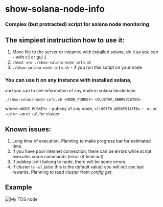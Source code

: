 # show-solana-node-info
### Complex (but protracted) script for solana node monitoring

## The simpiest instruction how to use it:

1. Move file to the server or instance with installed solana, do it as you can - with cli or gui :)
2. `chmod u+x ./show-solana-node-info.sh`
3. `./show-solana-node-info.sh` - if you run this script on your node

### You can use it on any instance with installed solana,
and you can to see information of any node in solana blockchain:

`./show-solana-node-info.sh <NODE_PUBKEY> <CLUSTER_ABBREVIATED>`

where
`<NODE_PUBKEY>` - pubkey of any node, 
`<CLUSTER_ABBREVIATED>` - `-ut` or `-ud` or `-um` or `-ul` for cluster

## Known issues:
1. Long time of execution. Planning to make progress bar for estimated time.
2. If you have poor internet connection, there can be errors while script executes some commands (error of time out)
3. If pubkey isn't belong to node, there will be some errors.
4. If cluster is `-ul` (also this is the default value) you will not see last rewards. Planning to read cluster from *config get*.

## Example
![My TDS node](screenshots/example1.png "My TDS node info")
